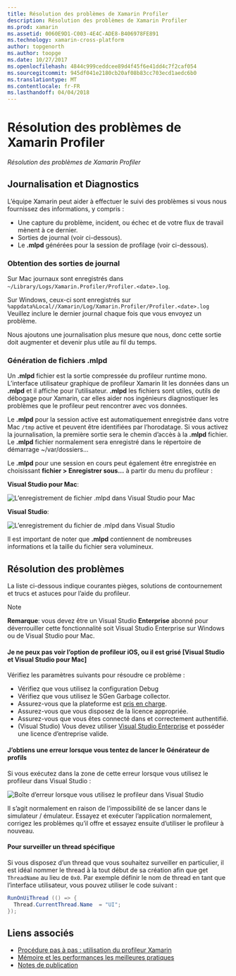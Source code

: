 ```yaml
---
title: Résolution des problèmes de Xamarin Profiler
description: Résolution des problèmes de Xamarin Profiler
ms.prod: xamarin
ms.assetid: 0060E9D1-C003-4E4C-ADE8-B406978FE891
ms.technology: xamarin-cross-platform
author: topgenorth
ms.author: toopge
ms.date: 10/27/2017
ms.openlocfilehash: 4844c999ceddcee89d4f45f6e41dd4c7f2caf054
ms.sourcegitcommit: 945df041e2180cb20af08b83cc703ecd1aedc6b0
ms.translationtype: MT
ms.contentlocale: fr-FR
ms.lasthandoff: 04/04/2018
---
```

# <a name="xamarin-profiler-troubleshooting"></a>Résolution des problèmes de Xamarin Profiler

_Résolution des problèmes de Xamarin Profiler_

## <a name="logging-and-diagnostics"></a>Journalisation et Diagnostics

L’équipe Xamarin peut aider à effectuer le suivi des problèmes si vous nous fournissez des informations, y compris :

- Une capture du problème, incident, ou échec et de votre flux de travail mènent à ce dernier.
- Sorties de journal (voir ci-dessous).
- Le **.mlpd** générées pour la session de profilage (voir ci-dessous).

### <a name="getting-log-outputs"></a>Obtention des sorties de journal
Sur Mac journaux sont enregistrés dans `~/Library/Logs/Xamarin.Profiler/Profiler.<date>.log`.

Sur Windows, ceux-ci sont enregistrés sur `%appdata%Local//Xamarin/Log/Xamarin.Profiler/Profiler.<date>.log` Veuillez inclure le dernier journal chaque fois que vous envoyez un problème.

Nous ajoutons une journalisation plus mesure que nous, donc cette sortie doit augmenter et devenir plus utile au fil du temps.

<a name="gen_mlpd" />

### <a name="generating-mlpd-files"></a>Génération de fichiers .mlpd

Un **.mlpd** fichier est la sortie compressée du profileur runtime mono. L’interface utilisateur graphique de profileur Xamarin lit les données dans un **.mlpd** et il affiche pour l’utilisateur. **.mlpd** les fichiers sont utiles, outils de débogage pour Xamarin, car elles aider nos ingénieurs diagnostiquer les problèmes que le profileur peut rencontrer avec vos données.

Le **.mlpd** pour la session active est automatiquement enregistrée dans votre Mac `/tmp` active et peuvent être identifiées par l’horodatage. Si vous activez la journalisation, la première sortie sera le chemin d’accès à la **.mlpd** fichier. Le **.mlpd** fichier normalement sera enregistré dans le répertoire de démarrage ~/var/dossiers...

Le **.mlpd** pour une session en cours peut également être enregistrée en choisissant **fichier > Enregistrer sous...** à partir du menu du profileur :

**Visual Studio pour Mac**:

![](troubleshooting-images/image17.png "L’enregistrement de fichier .mlpd dans Visual Studio pour Mac")

**Visual Studio**:

![](troubleshooting-images/image17-vs.png "L’enregistrement du fichier de .mlpd dans Visual Studio")


Il est important de noter que **.mlpd** contiennent de nombreuses informations et la taille du fichier sera volumineux.

## <a name="troubleshooting"></a>Résolution des problèmes

La liste ci-dessous indique courantes pièges, solutions de contournement et trucs et astuces pour l’aide du profileur.

> [!NOTE]
> **Remarque**: vous devez être un Visual Studio **Enterprise** abonné pour déverrouiller cette fonctionnalité soit Visual Studio Enterprise sur Windows ou de Visual Studio pour Mac.

#### <a name="i-cant-see-the-ios-profiler-option-or-it-is-greyed-out-visual-studio-and-visual-studio-for-mac"></a>Je ne peux pas voir l’option de profileur iOS, ou il est grisé [Visual Studio et Visual Studio pour Mac]

Vérifiez les paramètres suivants pour résoudre ce problème :

- Vérifiez que vous utilisez la configuration Debug
- Vérifiez que vous utilisez le SGen Garbage collector.
- Assurez-vous que la plateforme est [pris en charge](~/tools/profiler/index.md#Profiler_Support).
- Assurez-vous que vous disposez de la licence appropriée.
- Assurez-vous que vous êtes connecté dans et correctement authentifié.
- (Visual Studio) Vous devez utiliser [Visual Studio Enterprise](https://www.visualstudio.com/vs/enterprise/) et posséder une licence d’entreprise valide.


#### <a name="i-get-an-error-when-i-try-to-launch-the-profiler"></a>J’obtiens une erreur lorsque vous tentez de lancer le Générateur de profils

Si vous exécutez dans la zone de cette erreur lorsque vous utilisez le profileur dans Visual Studio :

![](troubleshooting-images/error.png "Boîte d’erreur lorsque vous utilisez le profileur dans Visual Studio")

Il s’agit normalement en raison de l’impossibilité de se lancer dans le simulateur / émulateur. Essayez et exécuter l’application normalement, corrigez les problèmes qu’il offre et essayez ensuite d’utiliser le profileur à nouveau.

#### <a name="to-watch-a-specific-thread"></a>Pour surveiller un thread spécifique

Si vous disposez d’un thread que vous souhaitez surveiller en particulier, il est idéal nommer le thread à la tout début de sa création afin que get `ThreadName` au lieu de `0x0`. Par exemple définir le nom de thread en tant que l’interface utilisateur, vous pouvez utiliser le code suivant :


```csharp
RunOnUiThread (() => {
  Thread.CurrentThread.Name  = "UI";
});
```



## <a name="related-links"></a>Liens associés

- [Procédure pas à pas : utilisation du profileur Xamarin](~/tools/profiler/index.md)
- [Mémoire et les performances les meilleures pratiques](~/cross-platform/deploy-test/memory-perf-best-practices.md)
- [Notes de publication](https://developer.xamarin.com/releases/profiler/preview/)
